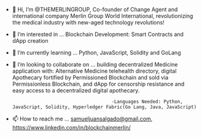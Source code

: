 - 👋 Hi, I’m @THEMERLINGROUP, Co-founder of Change Agent and international company Merlin Group World International, revolutionizing the medical industry with new-aged technology revolutions!
- 👀 I’m interested in ... Blockchain Development: Smart Contracts and dApp creation
- 🌱 I’m currently learning ... Python, JavaScript, Solidity and GoLang
- 💞️ I’m looking to collaborate on ... building decentralized Medicine application with: Alternative Medicine telehealth directory, digital Apothecary fortified by Permissioned Blockchain and sold via Permissionless Blockchain, and dApp for censorship resistance and easy access to a decentralized digital apothecary.

                                          -Languages Needed: Python, JavaScript, Solidity, Hyperledger Fabric(Go Lang, Java, JavaScript) 
- 📫 How to reach me ... samueljuansalgado@gmail.com, https://www.linkedin.com/in/blockchainmerlin/ 

<!---
THEMERLINGROUP/THEMERLINGROUP is a ✨ special ✨ repository because its `README.md` (this file) appears on your GitHub profile.
You can click the Preview link to take a look at your changes.
--->

